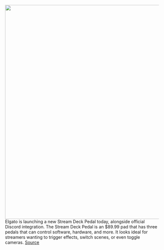 <img src='https://cdn.vox-cdn.com/thumbor/QGL4QDZEzhK1LdYd_-v6leZL-R4=/0x0:1920x1320/1200x800/filters:focal(807x507:1113x813)/cdn.vox-cdn.com/uploads/chorus_image/image/70429489/streamdeckpedal.0.jpg' width='700px' /><br/>
Elgato is launching a new Stream Deck Pedal today, alongside official Discord integration. The Stream Deck Pedal is an $89.99 pad that has three pedals that can control software, hardware, and more. It looks ideal for streamers wanting to trigger effects, switch scenes, or even toggle cameras.
<a href='https://www.theverge.com/2022/1/25/22900641/elgao-stream-deck-discord-plugin-pedal-hardware-features'> Source <a/>
